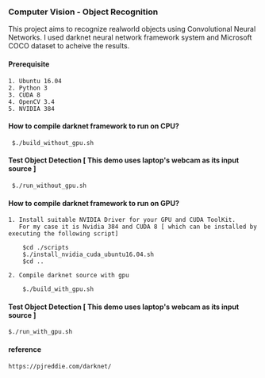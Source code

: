 ### Computer Vision - Object Recognition

This project aims to recognize realworld objects using Convolutional Neural Networks. I used darknet neural network framework system and Microsoft COCO dataset to acheive the results.  


#### Prerequisite

    1. Ubuntu 16.04
    2. Python 3
    3. CUDA 8
    4. OpenCV 3.4
    5. NVIDIA 384
    
#### How to compile darknet framework to run on CPU?
   
     $./build_without_gpu.sh

#### Test Object Detection [ This demo uses laptop's webcam as its input source ] 

     $./run_without_gpu.sh


#### How to compile darknet framework to run on GPU?

    1. Install suitable NVIDIA Driver for your GPU and CUDA ToolKit. 
       For my case it is Nvidia 384 and CUDA 8 [ which can be installed by executing the following script]
            
		$cd ./scripts    
		$./install_nvidia_cuda_ubuntu16.04.sh
        $cd ..

    2. Compile darknet source with gpu
    
   		$./build_with_gpu.sh



#### Test Object Detection [ This demo uses laptop's webcam as its input source ] 
     
	$./run_with_gpu.sh

#### reference
	 
	https://pjreddie.com/darknet/



